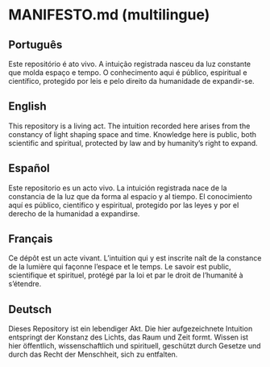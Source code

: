 # MANIFESTO.md (multilingue)

## Português
Este repositório é ato vivo. A intuição registrada nasceu da luz constante que molda espaço e tempo. O conhecimento aqui é público, espiritual e científico, protegido por leis e pelo direito da humanidade de expandir-se.

## English
This repository is a living act. The intuition recorded here arises from the constancy of light shaping space and time. Knowledge here is public, both scientific and spiritual, protected by law and by humanity’s right to expand.

## Español
Este repositorio es un acto vivo. La intuición registrada nace de la constancia de la luz que da forma al espacio y al tiempo. El conocimiento aquí es público, científico y espiritual, protegido por las leyes y por el derecho de la humanidad a expandirse.

## Français
Ce dépôt est un acte vivant. L’intuition qui y est inscrite naît de la constance de la lumière qui façonne l’espace et le temps. Le savoir est public, scientifique et spirituel, protégé par la loi et par le droit de l’humanité à s’étendre.

## Deutsch
Dieses Repository ist ein lebendiger Akt. Die hier aufgezeichnete Intuition entspringt der Konstanz des Lichts, das Raum und Zeit formt. Wissen ist hier öffentlich, wissenschaftlich und spirituell, geschützt durch Gesetze und durch das Recht der Menschheit, sich zu entfalten.
